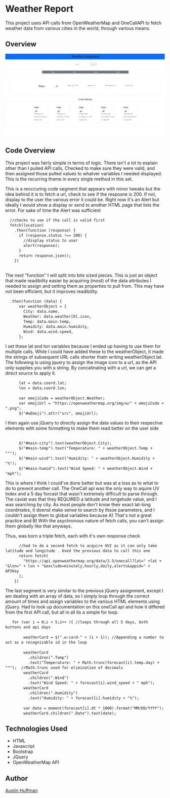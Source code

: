 # Weather Report
This project uses API calls from OpenWeatherMap and OneCallAPI to fetch weather data from various cities in the world, through various means. 

## Overview
![Site Overview](https://github.com/ahuffma2/weather-report/blob/main/assets/img/WeatherReport.JPG)

## Code Overview
This project was fairly simple in terms of logic. There isn't a lot to explain other than I pulled API calls, Checked to make sure they were valid, and then assigned those pulled values to whatver variables I needed displayed. This is the recurring theme in every single method in this set. 

This is a reoccuring code segment that appears with minor tweaks but the idea behind it is to fetch a url, check to see if the resposne is 200. If not, display to the user the various error it could be. Right now it's an Alert but ideally I would show a display or send to another HTML page that lists the error. For sake of time the Alert was sufficient

```
  //checks to see if the call is valid first
  fetch(location)
    .then(function (response) {
      if (response.status !== 200) {
        //display status to user
        alert(response);
      }
      return response.json();
    })
    
```

The next "function" I will split into bite sized pieces. This is just an object that made readibility easier by acquiring (most) of the data attributes I needed to assign and setting them as properties to pull from. This may have not been efficient, but it improves readibility. 
```
  .then(function (data) {
      var weatherObject = {
        City: data.name,
        Weather: data.weather[0].icon,
        Temp: data.main.temp,
        Humidity: data.main.humidity,
        Wind: data.wind.speed,
      };
```

I set these lat and lon variables because I ended up having to use them for multiple calls. While I could have added these to the weatherObject, it made the strings of subsequent URL calls shorter thatn writing weatherObject.lat. The following is using jquery to assign the image icon to a url, as the API only supplies you with a string. By concatinating with a url, we can get a direct source to apply it. 
```
      lat = data.coord.lat;
      lon = data.coord.lon;

      var emojiCode = weatherObject.Weather;
      var emojiUrl = "https://openweathermap.org/img/w/" + emojiCode + ".png";
      $("#wEmoji").attr("src", emojiUrl);
```

I then again use jQuery to directly assign the data values to their respective elements with some formatting to make them read better on the user side
```

      $("#main-city").text(weatherObject.City);
      $("#main-temp").text("Temperature: " + weatherObject.Temp + "°");
      $("#main-wind").text("Humidity: " + weatherObject.Humidity + "%");
      $("#main-humid").text("Wind Speed: " + weatherObject.Wind + "mph");
```

This is where I think I could've done better but was at a loss as to what to do to prevent another call.  The OneCall api was the only way to aquire UV Index and a 5 day forcast that wasn't extremely difficult to parse through. The caviat was that they REQUIRED a latitude and longetude value, and I was searching by city. As most people don't know their exact lat-long coordinates, it doenst make sense to search by thsoe parameters, and I couldn't assign them to global variables because A) That's not a great practice and B) With the asychronous nature of fetch calls, you can't assign them globally like that anyways. 

Thus, was born a triple fetch, each with it's own response check
```
      //had to do a second fetch to acquire UVI as it can only take latitude and longitude . Used the previous data to call this one
      return fetch(
        "https://api.openweathermap.org/data/2.5/onecall?lat=" +lat + "&lon=" + lon + "&exclude=minutely,hourly,daily,alerts&appid=" + APIKey
      );
    })
```
The last segment is very similar to the previous jQuery assignment, except I am dealing with an array of data, so I simply loop through the correct amount of times and assign variables to the various HTML elements using jQuery. Had to look up documentation on this oneCall api and how it differed from the first API call, but all in all its a simple for loop. 
```
   for (var i = 0;i < 5;i++ ){ //loops through all 5 days, both buttons and api days
 
        weatherCard = $(".w-card-" + (i + 1)); //Appending a number to act as a recognizable id in the loop

        weatherCard
          .children(".Temp")
          .text("Temperature: " + Math.trunc(forecast[i].temp.day) + "°");  //Math.trunc used for elimination of decimals
        weatherCard
          .children(".Wind")
          .text("Wind Speed: " + forecast[i].wind_speed + " mph");
        weatherCard
          .children(".Humidity")
          .text("Humidity: " + forecast[i].humidity + "%");

        var date = moment(forecast[i].dt * 1000).format("MM/DD/YYYY");
        weatherCard.children(".Date").text(date);
```
## Technologies Used
* HTML
* Javascript
* Bootstrap
* JQuery
* OpenWeatherMap API

## Author
[Austin Huffman](https://www.linkedin.com/in/ahuffma2/)
